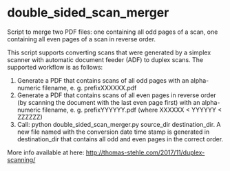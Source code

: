 # double_sided_scan_merger
Script to merge two PDF files: one containing all odd pages of a scan, one containing all even pages of a scan in reverse order.

This script supports converting scans that were generated by a simplex scanner with automatic document feeder (ADF) to duplex scans. The supported workflow is as follows:
1. Generate a PDF that contains scans of all odd pages with an alpha-numeric filename, e. g. prefixXXXXXX.pdf
2. Generate a PDF that contains scans of all even pages in reverse order (by scanning the document with the last even page first) with an alpha-numeric filename, e. g. prefixYYYYYY.pdf (where XXXXXX < YYYYYY < ZZZZZZ)
3. Call: python double_sided_scan_merger.py source_dir destination_dir. A new file named with the conversion date time stamp is generated in destination_dir that contains all odd and even pages in the correct order.

More info available at here: http://thomas-stehle.com/2017/11/duplex-scanning/
